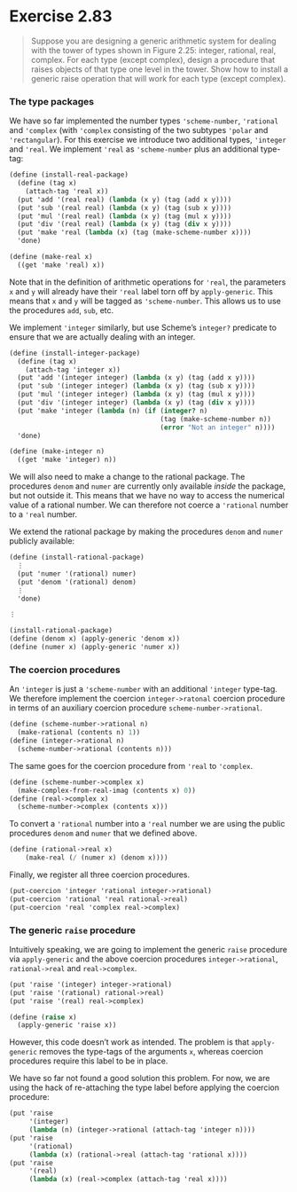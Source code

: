 # Exercise 2.83

> Suppose you are designing a generic arithmetic system for dealing with the tower of types shown in Figure 2.25:
> integer, rational, real, complex.
> For each type (except complex), design a procedure that raises objects of that type one level in the tower.
> Show how to install a generic raise operation that will work for each type (except complex).


### The type packages

We have so far implemented the number types `'scheme-number`, `'rational` and `'complex` (with `'complex` consisting of the two subtypes `'polar` and `'rectangular`).
For this exercise we introduce two additional types, `'integer` and `'real`.
We implement `'real` as `'scheme-number` plus an additional type-tag:
```scheme
(define (install-real-package)
  (define (tag x)
    (attach-tag 'real x))
  (put 'add '(real real) (lambda (x y) (tag (add x y))))
  (put 'sub '(real real) (lambda (x y) (tag (sub x y))))
  (put 'mul '(real real) (lambda (x y) (tag (mul x y))))
  (put 'div '(real real) (lambda (x y) (tag (div x y))))
  (put 'make 'real (lambda (x) (tag (make-scheme-number x))))
  'done)

(define (make-real x)
  ((get 'make 'real) x))
```
Note that in the definition of arithmetic operations for `'real`, the parameters `x` and `y` will already have their `'real` label torn off by `apply-generic`.
This means that `x` and `y` will be tagged as `'scheme-number`.
This allows us to use the procedures `add`, `sub`, etc.

We implement `'integer` similarly, but use Scheme’s `integer?` predicate to ensure that we are actually dealing with an integer.
```scheme
(define (install-integer-package)
  (define (tag x)
    (attach-tag 'integer x))
  (put 'add '(integer integer) (lambda (x y) (tag (add x y))))
  (put 'sub '(integer integer) (lambda (x y) (tag (sub x y))))
  (put 'mul '(integer integer) (lambda (x y) (tag (mul x y))))
  (put 'div '(integer integer) (lambda (x y) (tag (div x y))))
  (put 'make 'integer (lambda (n) (if (integer? n)
                                      (tag (make-scheme-number n))
                                      (error "Not an integer" n))))
  'done)

(define (make-integer n)
  ((get 'make 'integer) n))
```

We will also need to make a change to the rational package.
The procedures `denom` and `numer` are currently only available _inside_ the package, but not outside it.
This means that we have no way to access the numerical value of a rational number.
We can therefore not coerce a `'rational` number to a `'real` number.

We extend the rational package by making the procedures `denom` and `numer` publicly available:
```scheme
(define (install-rational-package)
  ⋮
  (put 'numer '(rational) numer)
  (put 'denom '(rational) denom)
  ⋮
  'done)

⋮

(install-rational-package)
(define (denom x) (apply-generic 'denom x))
(define (numer x) (apply-generic 'numer x))
```



### The coercion procedures

An `'integer` is just a `'scheme-number` with an additional `'integer` type-tag.
We therefore implement the coercion `integer->ratonal` coercion procedure in terms of an auxiliary coercion procedure `scheme-number->rational`.
```scheme
(define (scheme-number->rational n)
  (make-rational (contents n) 1))
(define (integer->rational n)
  (scheme-number->rational (contents n)))
```

The same goes for the coercion procedure from `'real` to `'complex`.
```scheme
(define (scheme-number->complex x)
  (make-complex-from-real-imag (contents x) 0))
(define (real->complex x)
  (scheme-number->complex (contents x)))
```

To convert a `'rational` number into a `'real` number we are using the public procedures `denom` and `numer` that we defined above.
```scheme
(define (rational->real x)
    (make-real (/ (numer x) (denom x))))
```

Finally, we register all three coercion procedures.
```scheme
(put-coercion 'integer 'rational integer->rational)
(put-coercion 'rational 'real rational->real)
(put-coercion 'real 'complex real->complex)
```



### The generic `raise` procedure

Intuitively speaking, we are going to implement the generic `raise` procedure via `apply-generic` and the above coercion procedures `integer->rational`, `rational->real` and `real->complex`.
```scheme
(put 'raise '(integer) integer->rational)
(put 'raise '(rational) rational->real)
(put 'raise '(real) real->complex)

(define (raise x)
  (apply-generic 'raise x))
```
However, this code doesn’t work as intended.
The problem is that `apply-generic` removes the type-tags of the arguments `x`, whereas coercion procedures require this label to be in place.

We have so far not found a good solution this problem.
For now, we are using the hack of re-attaching the type label before applying the coercion procedure:
```scheme
(put 'raise
     '(integer)
     (lambda (n) (integer->rational (attach-tag 'integer n))))
(put 'raise
     '(rational)
     (lambda (x) (rational->real (attach-tag 'rational x))))
(put 'raise
     '(real)
     (lambda (x) (real->complex (attach-tag 'real x))))
```
